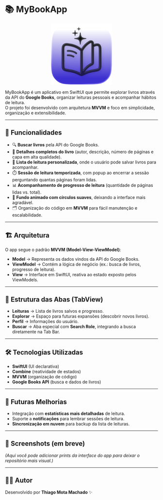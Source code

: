 # 📚 MyBookApp

<p align="center">
  <img src="https://github.com/Thiagomotathi/MyBook-App/blob/main/MyBook%20App/Assets.xcassets/AppIcon.appiconset/Icon-iOS-Default-1024x1024@1x.png?raw=true" width="200" height="200"/>
</p>



MyBookApp é um aplicativo em SwiftUI que permite explorar livros através da API do **Google Books**, organizar leituras pessoais e acompanhar hábitos de leitura.  
O projeto foi desenvolvido com arquitetura **MVVM** e foco em simplicidade, organização e extensibilidade.


---

## 🚀 Funcionalidades

- 🔍 **Buscar livros** pela API do Google Books.  
- 📖 **Detalhes completos do livro** (autor, descrição, número de páginas e capa em alta qualidade).  
- 📝 **Lista de leitura personalizada**, onde o usuário pode salvar livros para acompanhar.  
- ⏱️ **Sessão de leitura temporizada**, com popup ao encerrar a sessão perguntando quantas páginas foram lidas.  
- 📊 **Acompanhamento de progresso de leitura** (quantidade de páginas lidas vs. total).  
- 🎨 **Fundo animado com círculos suaves**, deixando a interface mais agradável.  
- 🗂️ Organização do código em **MVVM** para fácil manutenção e escalabilidade.

---

## 🏗️ Arquitetura

O app segue o padrão **MVVM (Model-View-ViewModel)**:

- **Model** → Representa os dados vindos da API do Google Books.  
- **ViewModel** → Contém a lógica de negócio (ex.: busca de livros, progresso de leitura).  
- **View** → Interface em SwiftUI, reativa ao estado exposto pelos ViewModels.  

---

## 📱 Estrutura das Abas (TabView)

- **Leituras** → Lista de livros salvos e progresso.  
- **Explorar** → Espaço para futuras expansões (descobrir novos livros).  
- **Perfil** → Informações do usuário.  
- **Buscar** → Aba especial com **Search Role**, integrando a busca diretamente na Tab Bar.  

---

## 🛠️ Tecnologias Utilizadas

- **SwiftUI** (UI declarativa)  
- **Combine** (reatividade de estados)  
- **MVVM** (organização de código)  
- **Google Books API** (busca e dados de livros)  

---

## 🎯 Futuras Melhorias

- Integração com **estatísticas mais detalhadas** de leitura.  
- Suporte a **notificações** para lembrar sessões de leitura.  
- **Sincronização em nuvem** para backup da lista de leituras.  

---

## 📸 Screenshots (em breve)

*(Aqui você pode adicionar prints da interface do app para deixar o repositório mais visual.)*

---

## 👨‍💻 Autor

Desenvolvido por **Thiago Mota Machado** ✨  
